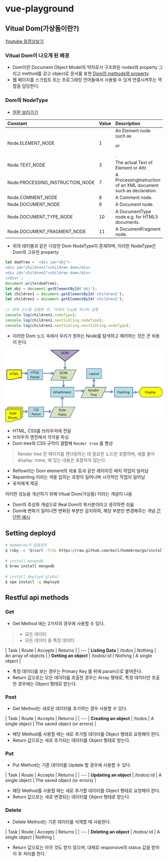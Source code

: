# vue-playground

## Vitual Dom(가상돔이란?)

[Youtube 동영상보기](https://www.youtube.com/watch?v=BYbgopx44vo)

### Vitual Dom이 나오게 된 배경

- Dom이란 Document Object Model의 약자로서 구조화된 nodes와 property 그리고 method를 갖고 object로 문서를 표현 [Dom의 methods와 property](https://www.w3schools.com/jsref/dom_obj_all.asp)
- 웹 페이지를 스크립트 또는 프로그래밍 언어들에서 사용될 수 있게 연결시켜주는 역할을 담당한다.

### Dom의 NodeType 
- [원문 보러가기](https://developer.mozilla.org/ko/docs/Web/API/Node/nodeType)

| Constant              | Value              | Description              
| :---               | :---                     | :---
| Node.ELEMENT_NODE           | 1            | An Element node such as <p> or <div>.
| Node.TEXT_NODE           | 3            | The actual Text of Element or Attr.
| Node.PROCESSING_INSTRUCTION_NODE          | 7            | A ProcessingInstruction of an XML document such as <?xml-stylesheet ... ?> declaration.
| Node.COMMENT_NODE          | 8	            | A Comment node.
| Node.DOCUMENT_NODE         | 9            | A Document node.
| Node.DOCUMENT_TYPE_NODE   | 10            | A DocumentType node e.g. <!DOCTYPE html> for HTML5 documents.
| Node.DOCUMENT_FRAGMENT_NODE         | 11            | A DocumentFragment node.

- 위의 테이블과 같은 다양한 Dom NodeType이 존재하며, 이러한 NodeType은 Dom의 고유한 property

```js
let domTree = `<div id="obj">
<div id="children1">children dom</div>
<div id="children2">children dom</div>
</div>`;
document.write(domTree);
let obj = document.getElementById('obj');
let children1 = document.getElementById('children1');
let children2 = document.getElementById('children2');

// 위의 코드를 실행한 후, 아래의 log를 하나씩 실행
console.log(children1.nodeType);
console.log(children1.nextSibling.nodeType);
console.log(children1.nextSibling.nextSibling.nodeType);
```

- 이러한 Dom 노드 속에서 우리가 원하는 Node를 탐색하고 제어하는 것은 큰 비용이 든다.

<img src='./dom-flow.png'>

- HTML, CSS를 브라우저에 전달
- 브라우저 엔진에서 각각을 파싱 
- Dom tree와 CSS 규칙이 결합해 `Render tree` 를 형성
> Render tree 란 페이지를 랜더링하는 데 필요한 노드만 포함하며, 예를 들어 display: none, <head> 에 있는 내용은 포함하지 않는다. 

- Reflow라는 Dom element의 좌표 등과 같은 레이아웃 배치 작업이 일어남
- Repainting 이라는 색을 입히는 과정이 일어나며 시각적인 작업이 일어남
- 유저에게 제공
 
이러한 성능을 개선하기 위해 Vitual Dom(가상돔) 이라는 개념이 나옴

- Dom의 추상화 개념으로 Real Dom의 복사본이라고 생각하면 쉬움
- Dom에 변화가 일어나면 변화된 부분만 감지하여, 해당 부분만 변경해주는 개념 [간단한 예시](https://github.com/nhnent/fe.javascript/wiki/Reflow%EC%99%80-Repaint#%EC%B5%9C%EC%A0%81%ED%99%94-%EB%B0%A9%EB%B2%95)

## Setting deployd

```bash
# Homebrew가 없을경우
$ ruby -e "$(curl -fsSL https://raw.github.com/mxcl/homebrew/go/install)"

# install mongodb
$ brew install mongodb

# install deployd global
$ npm install -g deployd
```

## Restful api methods

### Get

- Get Method 에는 2가지의 경우에 사용할 수 있다.

> * 모든 데이터
> * 모든 데이터 중 특정 데이터

| Task | Route | Accepts | Returns |
| ---
| **Listing Data** | /todos | Nothing | An array of objects |
| **Getting an object** | /todos/:id | Nothing | A single object |

- 특정 데이터를 보는 경우는 Primary Key 를 뒤에 param으로 붙여준다.
- Return 값으로는 모든 데이터를 호출한 경우는 Array 형태로, 특정 데이터만 호출한 경우에는 Object 형태로 받는다.

### Post

- Get Method는 새로운 데이터를 추가하는 경우 사용할 수 있다.

| Task | Route | Accepts | Returns |
| ---
| **Creating an object** | /todos | A single object | The saved object (or errors) |

- 해당 Method를 사용할 때는 새로 추가할 데이터를 Object 형태로 요청해야 한다.
- Return 값으로는 새로 추가되는 데이터를 Object 형태로 받는다.

### Put

- Put Method는 기존 데이터를 Update 할 경우에 사용할 수 있다.

| Task | Route | Accepts | Returns |
| ---
| **Updating an object** | /todos/:id | A single object | The saved object (or errors) |

- 해당 Method를 사용할 때는 새로 추가할 데이터를 Object 형태로 요청해야 한다.
- Return 값으로는 새로 변경되는 데이터를 Object 형태로 받는다.

### Delete

- Delete Method는 기존 데이터를 삭제할 때 사용한다.

| Task | Route | Accepts | Returns |
| ---
| **Deleting an object** | /todos/:id | A single object | Nothing |


- Return 값으로는 아무 것도 받지 않으며, 대체로 responsive의 status 값을 받아 이 후 처리를 한다.`
